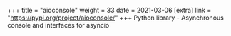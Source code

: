 +++
title = "aioconsole"
weight = 33
date = 2021-03-06
[extra]
link = "https://pypi.org/project/aioconsole/"
+++
Python library - Asynchronous console and interfaces for asyncio

